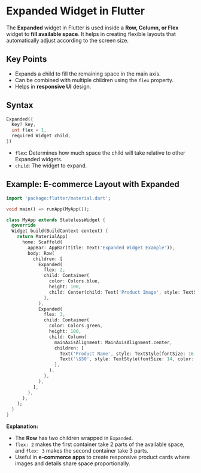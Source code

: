 # Expanded Widget in Flutter

The **Expanded** widget in Flutter is used inside a **Row, Column, or Flex** widget to **fill available space**. It helps in creating flexible layouts that automatically adjust according to the screen size.

## Key Points

- Expands a child to fill the remaining space in the main axis.
- Can be combined with multiple children using the `flex` property.
- Helps in **responsive UI** design.

## Syntax

```dart
Expanded({
  Key? key,
  int flex = 1,
  required Widget child,
})
````

* `flex`: Determines how much space the child will take relative to other Expanded widgets.
* `child`: The widget to expand.

## Example: E-commerce Layout with Expanded

```dart
import 'package:flutter/material.dart';

void main() => runApp(MyApp());

class MyApp extends StatelessWidget {
  @override
  Widget build(BuildContext context) {
    return MaterialApp(
      home: Scaffold(
        appBar: AppBar(title: Text('Expanded Widget Example')),
        body: Row(
          children: [
            Expanded(
              flex: 2,
              child: Container(
                color: Colors.blue,
                height: 100,
                child: Center(child: Text('Product Image', style: TextStyle(color: Colors.white))),
              ),
            ),
            Expanded(
              flex: 3,
              child: Container(
                color: Colors.green,
                height: 100,
                child: Column(
                  mainAxisAlignment: MainAxisAlignment.center,
                  children: [
                    Text('Product Name', style: TextStyle(fontSize: 16, fontWeight: FontWeight.bold)),
                    Text('\$50', style: TextStyle(fontSize: 14, color: Colors.white)),
                  ],
                ),
              ),
            ),
          ],
        ),
      ),
    );
  }
}
```

**Explanation:**

* The **Row** has two children wrapped in `Expanded`.
* `flex: 2` makes the first container take 2 parts of the available space, and `flex: 3` makes the second container take 3 parts.
* Useful in **e-commerce apps** to create responsive product cards where images and details share space proportionally.

```
